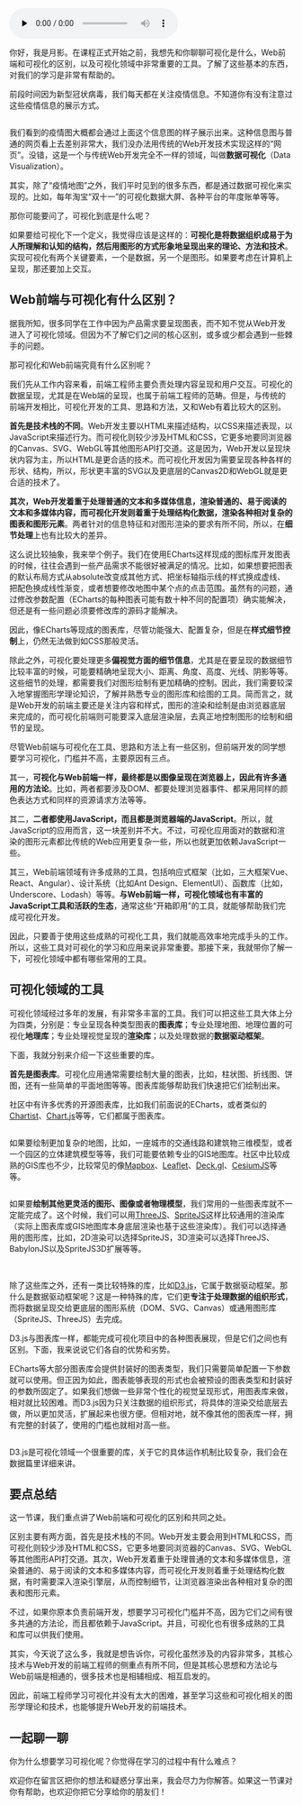 <audio id="audio" title="预习 | Web前端与可视化到底有什么区别？" controls="" preload="none"><source id="mp3" src="https://static001.geekbang.org/resource/audio/4c/e6/4cf8802e1194711a4f847283f31549e6.mp3"></audio>

你好，我是月影。在课程正式开始之前，我想先和你聊聊可视化是什么，Web前端和可视化的区别，以及可视化领域中非常重要的工具。了解了这些基本的东西，对我们的学习是非常有帮助的。

前段时间因为新型冠状病毒，我们每天都在关注疫情信息。不知道你有没有注意过这些疫情信息的展示方式。

[<img src="https://static001.geekbang.org/resource/image/5a/d8/5ad44fe26f7eb1b2132a041a2e62a2d8.png" alt="" title="来源：北京大学可视化与可视分析实验室">](https://vis.ucloud365.com/ncov/china_stat/#/)

我们看到的疫情图大概都会通过上面这个信息图的样子展示出来。这种信息图与普通的网页看上去差别非常大，我们没办法用传统的Web开发技术实现这样的“网页”。没错，这是一个与传统Web开发完全不一样的领域，叫做**数据可视化**（Data Visualization）。

其实，除了“疫情地图”之外，我们平时见到的很多东西，都是通过数据可视化来实现的。比如，每年淘宝“双十一”的可视化数据大屏、各种平台的年度账单等等。

那你可能要问了，可视化到底是什么呢？

如果要给可视化下一个定义，我觉得应该是这样的：**可视化是将数据组织成易于为人所理解和认知的结构，然后用图形的方式形象地呈现出来的理论、方法和技术**。实现可视化有两个关键要素，一个是数据，另一个是图形。如果要考虑在计算机上呈现，那还要加上交互。

## Web前端与可视化有什么区别？

据我所知，很多同学在工作中因为产品需求要呈现图表，而不知不觉从Web开发进入了可视化领域。但因为不了解它们之间的核心区别，或多或少都会遇到一些棘手的问题。

那可视化和Web前端究竟有什么区别呢？

我们先从工作内容来看，前端工程师主要负责处理内容呈现和用户交互。可视化的数据呈现，尤其是在Web端的呈现，也属于前端工程师的范畴。但是，与传统的前端开发相比，可视化开发的工具、思路和方法，又和Web有着比较大的区别。

**首先是技术栈的不同**。Web开发主要以HTML来描述结构，以CSS来描述表现，以JavaScript来描述行为。而可视化则较少涉及HTML和CSS，它更多地要同浏览器的Canvas、SVG、WebGL等其他图形API打交道。这是因为，Web开发以呈现块状内容为主，所以HTML是更合适的技术。而可视化开发因为需要呈现各种各样的形状、结构，所以，形状更丰富的SVG以及更底层的Canvas2D和WebGL就是更合适的技术了。<br>
<img src="https://static001.geekbang.org/resource/image/92/96/928189f29b8863cf55cfbdcc3ec84496.jpg" alt="" title="Web前端和可视化基础技术栈">

**其次，Web开发着重于处理普通的文本和多媒体信息，渲染普通的、易于阅读的文本和多媒体内容，而可视化开发则着重于处理结构化数据，渲染各种相对复杂的图表和图形元素**。两者针对的信息特征和对图形渲染的要求有所不同，所以，在**细节处理**上也有比较大的差异。

这么说比较抽象，我来举个例子。我们在使用ECharts这样现成的图标库开发图表的时候，往往会遇到一些产品需求不能很好被满足的情况。比如，如果想要把图表的默认布局方式从absolute改变成其他方式、把坐标轴指示线的样式换成虚线、把配色换成线性渐变，或者想要修改地图中某个点的点击范围。虽然有的问题，通过修改参数配置（ECharts的每种图表可能有数十种不同的配置项）确实能解决，但还是有一些问题必须要修改库的源码才能解决。

因此，像ECharts等现成的图表库，尽管功能强大、配置复杂，但是在**样式细节控制**上，仍然无法做到如CSS那般灵活。

除此之外，可视化要处理更多**偏视觉方面的细节信息**，尤其是在要呈现的数据细节比较丰富的时候，可能要精确地呈现大小、距离、角度、高度、光线、阴影等等。这些细节的处理，都需要我们对图形绘制有更加精确的控制。因此，我们需要较深入地掌握图形学理论知识，了解并熟悉专业的图形库和绘图的工具。简而言之，就是Web开发的前端主要还是关注内容和样式，图形的渲染和绘制是由浏览器底层来完成的，而可视化前端则可能要深入底层渲染层，去真正地控制图形的绘制和细节的呈现。

尽管Web前端与可视化在工具、思路和方法上有一些区别，但前端开发的同学想要学习可视化，门槛并不高，主要原因有三点。

其一，**可视化与Web前端一样，最终都是以图像呈现在浏览器上，因此有许多通用的方法论**。比如，两者都要涉及DOM、都要处理浏览器事件、都采用同样的颜色表达方式和同样的资源请求方法等等。

其二，**二者都使用JavaScript，而且都是浏览器端的JavaScript**。所以，就JavaScript的应用而言，这一块差别并不大。不过，可视化应用面对的数据和渲染的图形元素都比传统的Web应用更复杂一些，所以也就更加依赖JavaScript一些。

其三，Web前端领域有许多成熟的工具，包括响应式框架（比如，三大框架Vue、React、Angular）、设计系统（比如Ant Design、ElementUI）、函数库（比如，Underscore、Lodash）等等。**与Web前端一样，可视化领域也有丰富的JavaScript工具和活跃的生态**，通常这些“开箱即用”的工具，就能够帮助我们完成可视化开发。

因此，只要善于使用这些成熟的可视化工具，我们就能高效率地完成手头的工作。所以，这些工具对可视化的学习和应用来说非常重要。那接下来，我就带你了解一下，可视化领域中都有哪些常用的工具。

## 可视化领域的工具

可视化领域经过多年的发展，有非常多丰富的工具。我们可以把这些工具大体上分为四类，分别是：专业呈现各种类型图表的**图表库**；专业处理地图、地理位置的可视化**地理库**；专业处理视觉呈现的**渲染库**；以及处理数据的**数据驱动框架**。

下面，我就分别来介绍一下这些重要的库。

**首先是图表库**。可视化应用通常需要绘制大量的图表，比如，柱状图、折线图、饼图，还有一些简单的平面地图等等。图表库能够帮助我们快速把它们绘制出来。

社区中有许多优秀的开源图表库，比如我们前面说的ECharts，或者类似的[Chartist](https://github.com/gionkunz/chartist-js)、[Chart.js](https://github.com/chartjs/Chart.js)等等，它们都属于图表库。

<img src="https://static001.geekbang.org/resource/image/93/45/9326dac973df3afffdb6012bb75f2b45.jpg" alt="">

如果要绘制更加复杂的地图，比如，一座城市的交通线路和建筑物三维模型，或者一个园区的立体建筑模型等等，我们可能要依赖专业的GIS地图库。社区中比较成熟的GIS库也不少，比较常见的像[Mapbox](https://www.mapbox.com/)、[Leaflet](https://leafletjs.com/)、[Deck.gl](http://deck.gl/)、[CesiumJS](https://cesium.com/cesiumjs/)等等。

<img src="https://static001.geekbang.org/resource/image/0e/d4/0ecc3b4d55b964205bba54af390434d4.jpg" alt="" title="Deck.gl绘制的3D地图效果">

如果要**绘制其他更灵活的图形、图像或者物理模型**，我们常用的一些图表库就不一定能完成了。这个时候，我们可以用[ThreeJS](https://threejs.org/)、[SpriteJS](https://spritejs.org)这样比较通用的渲染库（实际上图表库或GIS地图库本身底层渲染也基于这些渲染库）。我们可以选择通用的图形库，比如，2D渲染可以选择SpriteJS，3D渲染可以选择ThreeJS、BabylonJS以及SpriteJS3D扩展等等。

<img src="https://static001.geekbang.org/resource/image/f9/26/f946c2230179ce2f3b13f42c8d719126.jpg" alt="" title="SpriteJS">

<img src="https://static001.geekbang.org/resource/image/59/6a/59864101b60fff4da568e56f0542a66a.jpg" alt="" title="ThreeJS">

除了这些库之外，还有一类比较特殊的库，比如[D3.js](https://d3js.org/)，它属于数据驱动框架。那什么是数据驱动框架呢？这是一种特殊的库，它们更**专注于处理数据的组织形式**，而将数据呈现交给更底层的图形系统（DOM、SVG、Canvas）或通用图形库（SpriteJS、ThreeJS）去完成。

D3.js与图表库一样，都能完成可视化项目中的各种图表展现，但是它们之间也有区别。下面，我来说说它们各自的优势和劣势。

ECharts等大部分图表库会提供封装好的图表类型，我们只需要简单配置一下参数就可以使用。但正因为如此，图表能够表现的形式也会被预设的图表类型和封装好的参数所固定了。如果我们想做一些非常个性化的视觉呈现形式，用图表库来做，相对就比较困难。而D3.js因为只关注数据的组织形式，将具体的渲染交给底层去做，所以更加灵活，扩展起来也很方便。但相对地，就不像其他的图表库一样，拥有完整的封装了，使用的门槛也就相对高一些。

<img src="https://static001.geekbang.org/resource/image/d2/38/d20b5c245c69520d3a935a0b2d5d8238.jpg" alt="" title="用d3绘制的等高线">

D3.js是可视化领域一个很重要的库，关于它的具体运作机制比较复杂，我们会在数据篇里详细来讲。

## 要点总结

这一节课，我们重点讲了Web前端和可视化的区别和共同之处。

区别主要有两方面，首先是技术栈的不同。Web开发主要会用到HTML和CSS，而可视化则较少涉及HTML和CSS，它更多地要同浏览器的Canvas、SVG、WebGL等其他图形API打交道。其次，Web开发着重于处理普通的文本和多媒体信息，渲染普通的、易于阅读的文本和多媒体内容，而可视化开发则着重于处理结构化数据，有时需要深入渲染引擎层，从而控制细节，让浏览器渲染出各种相对复杂的图表和图形元素。

不过，如果你原本负责前端开发，想要学习可视化门槛并不高，因为它们之间有很多共通的方法论，而且都依赖于JavaScript。并且，可视化也有很多成熟的工具和库可以供我们使用。

其实，今天说了这么多，我就是想告诉你，可视化虽然涉及的内容非常多，其核心技术与Web开发的前端工程师的侧重点有所不同，但是其核心思想和方法论与Web前端是相通的，很多技术也是相辅相成、相互启发的。

因此，前端工程师学习可视化并没有太大的困难，甚至学习这些和可视化相关的图形学理论和技术，也能够提升Web开发的前端技术。

## 一起聊一聊

你为什么想要学习可视化呢？你觉得在学习的过程中有什么难点？

欢迎你在留言区把你的想法和疑惑分享出来，我会尽力为你解答。如果这一节课对你有帮助，也欢迎你把它分享给你的朋友们！
